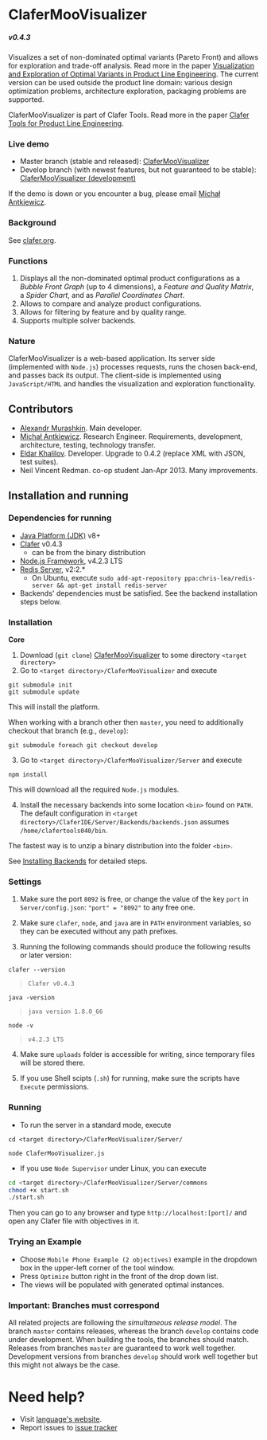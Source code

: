 ClaferMooVisualizer
===================

##### v0.4.3

Visualizes a set of non-dominated optimal variants (Pareto Front) and allows for exploration and trade-off analysis.
Read more in the paper [Visualization and Exploration of Optimal Variants in Product Line Engineering](http://gsd.uwaterloo.ca/publications/view/528). The current version can be used outside the product line domain: various design optimization problems, architecture exploration, packaging problems are supported.

ClaferMooVisualizer is part of Clafer Tools.
Read more in the paper [Clafer Tools for Product Line Engineering](http://gsd.uwaterloo.ca/publications/view/519).

### Live demo

* Master branch (stable and released): [ClaferMooVisualizer](http://t3-necsis.cs.uwaterloo.ca:8092/)
* Develop branch (with newest features, but not guaranteed to be stable): [ClaferMooVisualizer (development)](http://t3-necsis.cs.uwaterloo.ca:8192/)

If the demo is down or you encounter a bug, please email [Michał Antkiewicz](mailto:mantkiew@gsd.uwaterloo.ca).

### Background

See [clafer.org](http://clafer.org).

### Functions

1. Displays all the non-dominated optimal product configurations as a *Bubble Front Graph* (up to 4 dimensions), a *Feature and Quality Matrix*, a *Spider Chart*, and as *Parallel Coordinates Chart*.
2. Allows to compare and analyze product configurations.
3. Allows for filtering by feature and by quality range.
4. Supports multiple solver backends.

### Nature

ClaferMooVisualizer is a web-based application.
Its server side (implemented with `Node.js`) processes requests, runs the chosen back-end, and passes back its output.
The client-side is implemented using `JavaScript/HTML` and handles the visualization and exploration functionality.

Contributors
------------

* [Alexandr Murashkin](http://gsd.uwaterloo.ca/amurashk). Main developer.
* [Michał Antkiewicz](http://gsd.uwaterloo.ca/mantkiew). Research Engineer. Requirements, development, architecture, testing, technology transfer.
* [Eldar Khalilov](http://gsd.uwaterloo.ca/ekhalilov). Developer. Upgrade to 0.4.2 (replace XML with JSON, test suites).
* Neil Vincent Redman. co-op student Jan-Apr 2013. Many improvements.

Installation and running
------------------------

### Dependencies for running

* [Java Platform (JDK)](http://www.oracle.com/technetwork/java/javase/downloads/index.html) v8+
* [Clafer](https://github.com/gsdlab/clafer) v0.4.3
  * can be from the binary distribution
* [Node.js Framework](http://nodejs.org/download/), v4.2.3 LTS
* [Redis Server](https://launchpad.net/~chris-lea/+archive/ubuntu/redis-server), v2:2.*
  * On Ubuntu, execute `sudo add-apt-repository ppa:chris-lea/redis-server && apt-get install redis-server`
* Backends' dependencies must be satisfied. See the backend installation steps below.

### Installation

**Core**

1. Download (`git clone`) [ClaferMooVisualizer](https://github.com/gsdlab/ClaferMooVisualizer) to some directory `<target directory>`
2. Go to `<target directory>/ClaferMooVisualizer` and execute

```
git submodule init
git submodule update
```

This will install the platform.

When working with a branch other then `master`, you need to additionally checkout that branch (e.g., `develop`):

```
git submodule foreach git checkout develop
```


3. Go to `<target directory>/ClaferMooVisualizer/Server` and execute

`npm install`

This will download all the required `Node.js` modules.

4. Install the necessary backends into some location `<bin>` found on `PATH`. The default configuration in `<target directory>/ClaferIDE/Server/Backends/backends.json` assumes `/home/clafertools040/bin`.

The fastest way is to unzip a binary distribution into the folder `<bin>`.

See [Installing Backends](https://github.com/gsdlab/ClaferToolsUICommonPlatform#backends) for detailed steps.

### Settings

1. Make sure the port `8092` is free, or change the value of the key `port` in `Server/config.json`:
`"port" = "8092"` to any free one.

2. Make sure `clafer`, `node`, and `java` are in `PATH` environment variables, so they can be executed without any path prefixes.

3. Running the following commands should produce the following results or later version:

`clafer --version`

> `Clafer v0.4.3`

`java -version`

> `java version 1.8.0_66`

`node -v`

> `v4.2.3 LTS`

4. Make sure `uploads` folder is accessible for writing, since temporary files will be stored there.

5. If you use Shell scipts (`.sh`) for running, make sure the scripts have `Execute` permissions.

### Running

* To run the server in a standard mode, execute

`cd <target directory>/ClaferMooVisualizer/Server/`

`node ClaferMooVisualizer.js`

* If you use `Node Supervisor` under Linux, you can execute

```sh
cd <target directory>/ClaferMooVisualizer/Server/commons
chmod +x start.sh
./start.sh
```

Then you can go to any browser and type `http://localhost:[port]/` and open any Clafer file with objectives in it.

### Trying an Example

* Choose `Mobile Phone Example (2 objectives)` example in the dropdown box in the upper-left corner of the tool window.
* Press `Optimize` button right in the front of the drop down list.
* The views will be populated with generated optimal instances.

### Important: Branches must correspond

All related projects are following the *simultaneous release model*.
The branch `master` contains releases, whereas the branch `develop` contains code under development.
When building the tools, the branches should match.
Releases from branches `master` are guaranteed to work well together.
Development versions from branches `develop` should work well together but this might not always be the case.

Need help?
==========

* Visit [language's website](http://clafer.org).
* Report issues to [issue tracker](https://github.com/gsdlab/ClaferMooVisualizer/issues)
